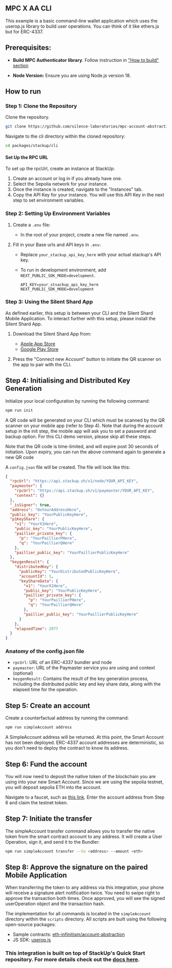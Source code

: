 
## MPC X AA CLI

 This example is a basic command-line wallet application which uses the userop.js library to build user operations. You can think of it like ethers.js but for ERC-4337. 

## Prerequisites:

- **Build MPC Authenticator library**. Follow instruction in ["How to build" section](../../mpc/README.md#how-to-build)

- **Node Version:** Ensure you are using Node.js version 18.

## How to run

### Step 1: Clone the Repository

Clone the repository.

```bash
git clone https://github.com/silence-laboratories/mpc-account-abstraction-sdk
```

Navigate to the cli directory within the cloned repository:

```bash
cd packages/stackup/cli
```

#### Set Up the RPC URL

To set up the rpcUrl, create an instance at StackUp:

1. Create an account or log in if you already have one.
2. Select the Sepolia network for your instance.
3. Once the instance is created, navigate to the "Instances" tab.
4. Copy the API Key for your instance. You will use this API Key in the next step to set environment variables.

### Step 2: Setting Up Environment Variables

1. Create a `.env` file:
    - In the root of your project, create a new file named `.env`.

2. Fill in your Base urls and API keys in `.env`:

    - Replace `your_stackup_api_key_here` with your actual stackup's API key.
    - To run in development environment, add `NEXT_PUBLIC_SDK_MODE=development`.

        ```env
        API_KEY=your_stsackup_api_key_here
        NEXT_PUBLIC_SDK_MODE=development
        ```


### Step 3: Using the Silent Shard App

As defined earlier, this setup is between your CLI and the Silent Shard Mobile Application. To interact further with this setup, please install the Silent Shard App.

1. Download the Silent Shard App from:
   - [Apple App Store](https://apps.apple.com/us/app/silent-shard/id6468993285)
   - [Google Play Store](https://play.google.com/store/apps/details?id=com.silencelaboratories.silentshard&hl=kr&pli=1)

2. Press the "Connect new Account" button to initiate the QR scanner on the app to pair with the CLI.

## Step 4: Initialising and Distributed Key Generation

Initialize your local configuration by running the following command:

```bash
npm run init
```

A QR code will be generated on your CLI which must be scanned by the QR scanner on your mobile app (refer to Step 4). Note that during the account setup in the init step, the mobile app will ask you to set a password and backup option. For this CLI demo version, please skip all these steps.

Note that the QR code is time-limited, and will expire post 30 seconds of initiation. Upon expiry, you can run the above command again to generate a new QR code

A `config.json` file will be created. The file will look like this:

```json
{
  "rpcUrl": "https://api.stackup.sh/v1/node/YOUR_API_KEY",
  "paymaster": {
    "rpcUrl": "https://api.stackup.sh/v1/paymaster/YOUR_API_KEY",
    "context": {}
  },
  "_isSigner": true,
  "address": "0xYourAddressHere",
  "public_key": "YourPublicKeyHere",
  "p1KeyShare": {
    "x1": "YourX1Here",
    "public_key": "YourPublicKeyHere",
    "paillier_private_key": {
      "p": "YourPaillierPHere",
      "q": "YourPaillierQHere"
    },
    "paillier_public_key": "YourPaillierPublicKeyHere"
  },
  "keygenResult": {
    "distributedKey": {
      "publicKey": "YourDistributedPublicKeyHere",
      "accountId": 1,
      "keyShareData": {
        "x1": "YourX1Here",
        "public_key": "YourPublicKeyHere",
        "paillier_private_key": {
          "p": "YourPaillierPHere",
          "q": "YourPaillierQHere"
        },
        "paillier_public_key": "YourPaillierPublicKeyHere"
      }
    },
    "elapsedTime": 2977
  }
}
```

### Anatomy of the config.json file

- `rpcUrl`: URL of an ERC-4337 bundler and node
- `paymaster`: URL of the Paymaster service you are using and context (optional)
- `keygenResult`: Contains the result of the key generation process, including the distributed public key and key share data, along with the elapsed time for the operation.

## Step 5: Create an account

Create a counterfactual address by running the command:

```bash
npm run simpleAccount address
```

A SimpleAccount address will be returned. At this point, the Smart Account has not been deployed. ERC-4337 account addresses are deterministic, so you don't need to deploy the contract to know its address.

## Step 6: Fund the account

You will now need to deposit the native token of the blockchain you are using into your new Smart Account. Since we are using the sepolia testnet, you will deposit sepolia ETH into the account.

Navigate to a faucet, such as [this link](https://cloud.google.com/application/web3/faucet/ethereum/sepolia). Enter the account address from Step 6 and claim the testnet token.

## Step 7: Initiate the transfer

The simpleAccount transfer command allows you to transfer the native token from the smart contract account to any address. It will create a User Operation, sign it, and send it to the Bundler:

```bash
npm run simpleAccount transfer --to <address> --amount <eth>
```

## Step 8: Approve the signature on the paired Mobile Application

When transferring the token to any address via this integration, your phone will receive a signature alert notification twice. You need to swipe right to approve the transaction both times. Once approved, you will see the signed userOperation object and the transaction hash.

The implementation for all commands is located in the `simpleAccount` directory within the `scripts` directory. All scripts are built using the following open-source packages:

- Sample contracts: [eth-infinitism/account-abstraction](https://github.com/eth-infinitism/account-abstraction)
- JS SDK: [userop.js](https://github.com/eth-infinitism/userop.js)

 
### This integration is built on top of StackUp's Quick Start repository. For more details check out the [docs here](https://github.com/stackup-wallet/erc-4337-examples).
